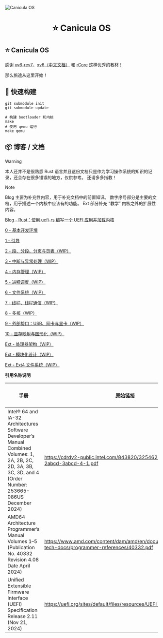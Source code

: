 ![Canicula OS](https://picture.hanbings.com/2024/09/22/f1b8f29c20aba151c2c5e987b2c50ddd.png)

<h1 align="center">⭐ Canicula OS</h1>

## ⭐ Canicula OS

感谢 [xv6-rev7](https://pdos.csail.mit.edu/6.828/2012/xv6/book-rev7.pdf)、[xv6（中文文档）](https://th0ar.gitbooks.io/xv6-chinese/content/) 和 [rCore](https://rcore-os.cn/rCore-Tutorial-Book-v3/index.html) 这样优秀的教材！

那么旅途从这里开始！

## 🔨 快速构建

```shell
git submodule init
git submodule update

# 构建 bootloader 和内核
make
# 使用 qemu 运行
make qemu
```

## 📦 博客 / 文档

> [!WARNING]
> 本人还并不是很熟悉 Rust 语言并且这份文档只是作为学习操作系统的知识的记录，还会存在很多错误的地方，仅供参考。
> 还请多多指教！

> [!NOTE]
> Blog 主要为补充性内容，用于补充文档中的前置知识。
> 数字序号部分是主要的文档，用于描述一个内核中应该有的功能。
> Ext 部分补充 “教学” 内核之外的扩展性内容。

[Blog - Rust：使用 uefi-rs 编写一个 UEFI 应用并加载内核](https://blog.hanbings.io/posts/rust-uefi-bootloader/)

[0 - 基本开发环境](docs/dev-environment.md)

[1 - 引导](docs/bootloader.md)

[2 - 段、分段、分页与页表（WIP）](docs/paging.md)

[3 - 中断与异常处理（WIP）](docs/exceptions-and-interrupts.md)

[4 - 内存管理（WIP）](docs/mm.md)

[5 - 进程调度（WIP）](docs/process.md)

[6 - 文件系统（WIP）](bdocs/fs.md)

[7 - 线程、线程通信（WIP）](docs/thread.md)

[8 - 多核（WIP）](docs/muilt-core.md)

[9 - 外部接口：USB、网卡与显卡（WIP）](docs/extend-interface.md)

[10 - 显存映射与图形化（WIP）](docs/graphics.md)

[Ext - 处理器架构（WIP）](docs/architecture.md)

[Ext - 模块化设计（WIP）](docs/design.md)

[Ext - Ext4 文件系统（WIP）](docs/ext4.md)

**引用名称说明**

| 手册                                                         | 原始链接                                                     | 文中引用名称 |
| ------------------------------------------------------------ | ------------------------------------------------------------ | ------------ |
| Intel® 64 and IA-32 Architectures Software Developer’s Manual Combined Volumes: 1, 2A, 2B, 2C, 2D, 3A, 3B, 3C, 3D, and 4 (Order Number: 253665-086US December 2024) | https://cdrdv2-public.intel.com/843820/325462-sdm-vol-1-2abcd-3abcd-4-1.pdf | Intel 手册   |
| AMD64 Architecture Programmer’s Manual Volumes 1–5 (Publication No. 40332 Revision 4.08 Date April 2024) | https://www.amd.com/content/dam/amd/en/documents/processor-tech-docs/programmer-references/40332.pdf | AMD 手册     |
| Unified Extensible Firmware Interface (UEFI) Specification Release 2.11 (Nov 21, 2024) | https://uefi.org/sites/default/files/resources/UEFI_Spec_Final_2.11.pdf | UEFI Spec    |